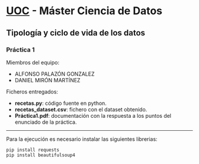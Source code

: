 # **[UOC](http://www.uoc.edu)** - Máster Ciencia de Datos

## Tipología y ciclo de vida de los datos

### Práctica 1

Miembros del equipo:
* ALFONSO PALAZÓN GONZALEZ
* DANIEL MIRÓN MARTÍNEZ

Ficheros entregados:
* **recetas.py**: código fuente en python.
* **recetas_dataset.csv**: fichero con el dataset obtenido.
* **Práctica1.pdf**: documentación con la respuesta a los puntos del enunciado de la práctica.

***

Para la ejecución es necesario instalar las siguientes librerias:

`pip install requests`<br>
`pip install beautifulsoup4`
